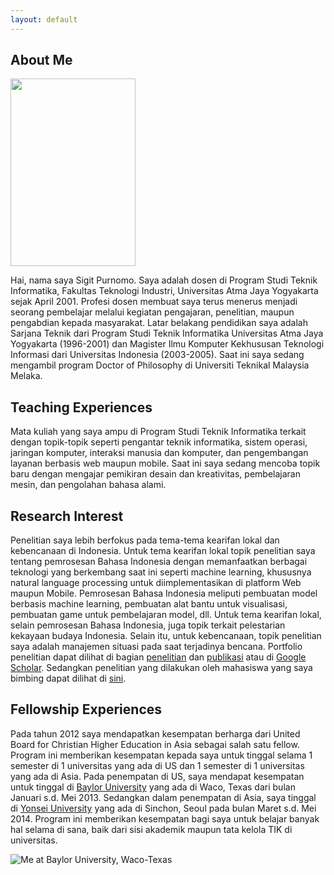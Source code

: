 ```yaml
---
layout: default
---
```


## About Me

<img class="profile-picture" src="https://sigitpurnomo.id/wp-content/uploads/2018/01/nami-island-ysp-200x300.jpg" alt="" width="200" height="300" srcset="https://sigitpurnomo.id/wp-content/uploads/2018/01/nami-island-ysp-200x300.jpg 200w, https://sigitpurnomo.id/wp-content/uploads/2018/01/nami-island-ysp.jpg 640w" sizes="(max-width: 200px) 100vw, 200px">

Hai, nama saya Sigit Purnomo. Saya adalah dosen di Program Studi Teknik Informatika, Fakultas Teknologi Industri, Universitas Atma Jaya Yogyakarta sejak April 2001. Profesi dosen membuat saya terus menerus menjadi seorang pembelajar melalui kegiatan pengajaran, penelitian, maupun pengabdian kepada masyarakat. Latar belakang pendidikan saya adalah Sarjana Teknik dari Program Studi Teknik Informatika Universitas Atma Jaya Yogyakarta (1996-2001) dan Magister Ilmu Komputer Kekhususan Teknologi Informasi dari Universitas Indonesia (2003-2005). Saat ini saya sedang mengambil program Doctor of Philosophy di Universiti Teknikal Malaysia Melaka.

## Teaching Experiences
Mata kuliah yang saya ampu di Program Studi Teknik Informatika terkait dengan topik-topik seperti pengantar teknik informatika, sistem operasi, jaringan komputer, interaksi manusia dan komputer, dan pengembangan layanan berbasis web maupun mobile. Saat ini saya sedang mencoba topik baru dengan mengajar pemikiran desain dan kreativitas,  pembelajaran mesin, dan pengolahan bahasa alami.

## Research Interest

Penelitian saya lebih berfokus pada tema-tema kearifan lokal dan kebencanaan di Indonesia. Untuk tema kearifan lokal topik penelitian saya tentang pemrosesan Bahasa Indonesia dengan memanfaatkan berbagai teknologi yang berkembang saat ini seperti machine learning, khususnya natural language processing untuk diimplementasikan di platform Web maupun Mobile. Pemrosesan Bahasa Indonesia meliputi pembuatan model berbasis machine learning, pembuatan alat bantu untuk visualisasi, pembuatan game untuk pembelajaran model, dll. Untuk tema kearifan lokal, selain pemrosesan Bahasa Indonesia, juga topik terkait pelestarian kekayaan budaya Indonesia. Selain itu, untuk kebencanaan, topik penelitian saya adalah manajemen situasi pada saat terjadinya bencana. Portfolio penelitian dapat dilihat di bagian [penelitian](https://sigitpurnomo.id/penelitian) dan [publikasi](https://sigitpurnomo.id/publikasi) atau di [Google Scholar](https://scholar.google.com/citations?user=RalnBvQAAAAJ&hl=en). Sedangkan penelitian yang dilakukan oleh mahasiswa yang saya bimbing dapat dilihat di [sini](https://sigitpurnomo.id/pembimbingan).

## Fellowship Experiences

Pada tahun 2012 saya mendapatkan kesempatan berharga dari United Board for Christian Higher Education in Asia sebagai salah satu fellow. Program ini memberikan kesempatan kepada saya untuk tinggal selama 1 semester di 1 universitas yang ada di US dan 1 semester di 1 universitas yang ada di Asia. Pada penempatan di US, saya mendapat kesempatan untuk tinggal di [Baylor University](https://baylor.edu) yang ada di Waco, Texas dari bulan Januari s.d. Mei 2013. Sedangkan dalam penempatan di Asia, saya tinggal di [Yonsei University](https://yonsei.ac.kr) yang ada di Sinchon, Seoul pada bulan Maret s.d. Mei 2014. Program ini memberikan kesempatan bagi saya untuk belajar banyak hal selama di sana, baik dari sisi akademik maupun tata kelola TIK di universitas.

<img src="https://sigitpurnomo.id/wp-content/uploads/2020/01/01-slide-content-5-1024x640.png" alt="Me at Baylor University, Waco-Texas" class="wp-image-753" srcset="https://sigitpurnomo.id/wp-content/uploads/2020/01/01-slide-content-5-1024x640.png 1024w, https://sigitpurnomo.id/wp-content/uploads/2020/01/01-slide-content-5-300x188.png 300w, https://sigitpurnomo.id/wp-content/uploads/2020/01/01-slide-content-5-768x480.png 768w, https://sigitpurnomo.id/wp-content/uploads/2020/01/01-slide-content-5.png 1280w" sizes="(max-width: 1024px) 100vw, 1024px" />

<img src="https://sigitpurnomo.id/wp-content/uploads/2020/01/01-slide-content-11-1024x640.png" alt="" class="wp-image-754" srcset="https://sigitpurnomo.id/wp-content/uploads/2020/01/01-slide-content-11-1024x640.png 1024w, https://sigitpurnomo.id/wp-content/uploads/2020/01/01-slide-content-11-300x188.png 300w, https://sigitpurnomo.id/wp-content/uploads/2020/01/01-slide-content-11-768x480.png 768w, https://sigitpurnomo.id/wp-content/uploads/2020/01/01-slide-content-11.png 1280w" sizes="(max-width: 1024px) 100vw, 1024px" />

